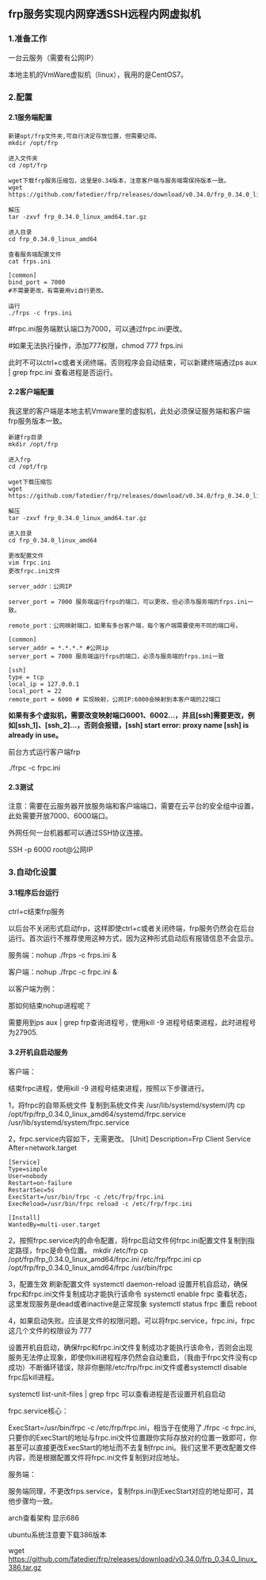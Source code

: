 ## frp服务实现内网穿透SSH远程内网虚拟机
###  1.准备工作
一台云服务（需要有公网IP）

本地主机的VmWare虚拟机（linux），我用的是CentOS7。

### 2.配置 
#### 2.1服务端配置
```
新建opt/frp文件夹,可自行决定存放位置，但需要记得。
mkdir /opt/frp

进入文件夹
cd /opt/frp

wget下载frp服务压缩包，这里是0.34版本，注意客户端与服务端需保持版本一致。
wget https://github.com/fatedier/frp/releases/download/v0.34.0/frp_0.34.0_linux_amd64.tar.gz

解压
tar -zxvf frp_0.34.0_linux_amd64.tar.gz

进入目录
cd frp_0.34.0_linux_amd64

查看服务端配置文件
cat frps.ini

[common]
bind_port = 7000
#不需要更改，有需要用vi自行更改。

运行
./frps -c frps.ini
```



#frpc.ini服务端默认端口为7000，可以通过frpc.ini更改。

#如果无法执行操作，添加777权限，chmod 777 frps.ini

 此时不可以ctrl+c或者关闭终端，否则程序会自动结束，可以新建终端通过ps aux | grep frpc.ini 查看进程是否运行。



#### 2.2客户端配置
我这里的客户端是本地主机Vmware里的虚拟机，此处必须保证服务端和客户端frp服务版本一致。

```
新建frp目录
mkdir /opt/frp

进入frp
cd /opt/frp

wget下载压缩包
wget https://github.com/fatedier/frp/releases/download/v0.34.0/frp_0.34.0_linux_amd64.tar.gz

解压
tar -zxvf frp_0.34.0_linux_amd64.tar.gz

进入目录
cd frp_0.34.0_linux_amd64

更改配置文件
vim frpc.ini
更改frpc.ini文件

server_addr：公网IP

server_port = 7000 服务端运行frps的端口，可以更改，但必须与服务端的frps.ini一致。

remote_port：公网映射端口，如果有多台客户端，每个客户端需要使用不同的端口号。

[common]
server_addr = *.*.*.* #公网ip
server_port = 7000 服务端运行frps的端口，必须与服务端的frps.ini一致

[ssh]
type = tcp
local_ip = 127.0.0.1 
local_port = 22
remote_port = 6000 # 实现映射，公网IP:6000会映射到本客户端的22端口
```


**如果有多个虚拟机，需要改变映射端口6001、6002...，并且[ssh]需要更改，例如[ssh_1]、[ssh_2]...，否则会报错，[ssh] start error: proxy name [ssh] is already in use。**

前台方式运行客户端frp

./frpc -c frpc.ini

#### 2.3测试
注意：需要在云服务器开放服务端和客户端端口，需要在云平台的安全组中设置，此处需要开放7000、6000端口。



外网任何一台机器都可以通过SSH协议连接。

SSH -p 6000 root@公网IP



 ### 3.自动化设置
#### 3.1程序后台运行
ctrl+c结束frp服务

以后台不关闭形式启动frp，这样即使ctrl+c或者关闭终端，frp服务仍然会在后台运行。首次运行不推荐使用这种方式，因为这种形式启动后有报错信息不会显示。

服务端：nohup ./frps -c frps.ini &

客户端：nohup ./frpc -c frpc.ini &

以客户端为例：



那如何结束nohup进程呢？

需要用到ps aux | grep frp查询进程号，使用kill -9 进程号结束进程，此时进程号为27905.



#### 3.2开机自启动服务
客户端：

结束frpc进程，使用kill -9 进程号结束进程，按照以下步骤进行。

1，将frpc的自带系统文件 复制到系统文件夹 /usr/lib/systemd/system/内
	cp /opt/frp/frp_0.34.0_linux_amd64/systemd/frpc.service /usr/lib/systemd/system/frpc.service

2，frpc.service内容如下，无需更改。
	[Unit]
	Description=Frp Client Service
	After=network.target
	

	[Service]
	Type=simple
	User=nobody
	Restart=on-failure
	RestartSec=5s
	ExecStart=/usr/bin/frpc -c /etc/frp/frpc.ini
	ExecReload=/usr/bin/frpc reload -c /etc/frp/frpc.ini
	
	[Install]
	WantedBy=multi-user.target

2，按照frpc.service内的命令配置，将frpc启动文件何frpc.ini配置文件复制到指定路径，frpc是命令位置。
	mkdir /etc/frp
	cp /opt/frp/frp_0.34.0_linux_amd64/frpc.ini /etc/frp/frpc.ini
	cp /opt/frp/frp_0.34.0_linux_amd64/frpc /usr/bin/frpc

3，配置生效
	刷新配置文件
	systemctl daemon-reload
	设置开机自启动，确保frpc和frpc.ini文件复制成功才能执行该命令
	systemctl enable frpc
	查看状态，这里发现服务是dead或者inactive是正常现象
	systemctl status frpc
    重启
    reboot

4，如果启动失败。应该是文件的权限问题。可以将frpc.service，frpc.ini，frpc这几个文件的权限设为 777

设置开机自启动，确保frpc和frpc.ini文件复制成功才能执行该命令，否则会出现服务无法停止现象，即使你kill进程程序仍然会自动重启，（我由于frpc文件没有cp成功）不断循环错误，除非你删除/etc/frp/frpc.ini文件或者systemctl disable frpc后kill进程。

systemctl list-unit-files | grep frpc 可以查看进程是否设置开机自启动

frpc.service核心：

ExecStart=/usr/bin/frpc -c /etc/frp/frpc.ini，相当于在使用了./frpc -c frpc.ini,只要你的ExecStart的地址与frpc.ini文件位置跟你实际存放对的位置一致即可，你甚至可以直接更改ExecStart的地址而不去复制frpc.ini。我们这里不更改配置文件内容，而是根据配置文件将frpc.ini文件复制到对应地址。

服务端：

服务端同理，不更改frps.service，复制frps.ini到ExecStart对应的地址即可，其他步骤均一致。

arch查看架构 显示686

ubuntu系统注意要下载386版本

wget https://github.com/fatedier/frp/releases/download/v0.34.0/frp_0.34.0_linux_386.tar.gz
